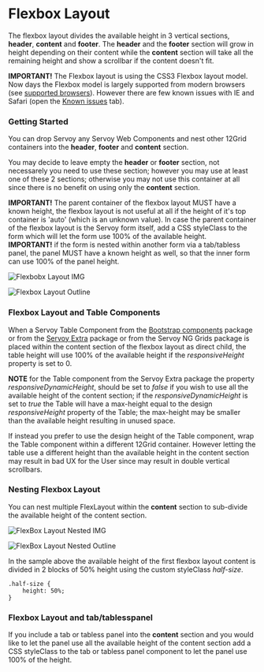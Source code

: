 # Flexbox Layout

The flexbox layout divides the available height in 3 vertical sections, **header**, **content** and **footer**. The **header** and the **footer** section will grow in height depending on their content while the **content** section will take all the remaining height and show a scrollbar if the content doesn't fit.

**IMPORTANT!** The Flexbox layout is using the CSS3 Flexbox layout model. Now days the Flexbox model is largely supported from modern browsers (see [supported browsers](https://caniuse.com/#feat=flexbox)). However there are few known issues with IE and Safari (open the [Known issues](https://caniuse.com/#feat=flexbox) tab).

### Getting Started

You can drop Servoy any Servoy Web Components and nest other 12Grid containers into the **header**, **footer** and **content** section.

You may decide to leave empty the **header** or **footer** section, not necessarely you need to use these section; however you may use at least one of these 2 sections; otherwise you may not use this container at all since there is no benefit on using only the **content** section.

**IMPORTANT!** The parent container of the flexbox layout MUST have a known height, the flexbox layout is not useful at all if the height of it's top container is 'auto' (which is an unknown value). In case the parent container of the flexbox layout is the Servoy form itself, add a CSS styleClass to the form which will let the form use 100% of the available height.\
**IMPORTANT!** if the form is nested within another form via a tab/tabless panel, the panel MUST have a known height as well, so that the inner form can use 100% of the panel height.

![Flexbobx Layout IMG](images/2017-10-19\_1044.png)

![Flexbox Layout Outline](images/2017-10-19\_1029.png)

### Flexbox Layout and Table Components

When a Servoy Table Component from the [Bootstrap components](https://github.com/Servoy/bootstrapcomponents) package or from the [Servoy Extra](../../ui-components/grids/Table.md) package or from the Servoy NG Grids package is placed within the content section of the flexbox layout as direct child, the table height will use 100% of the available height if the _responsiveHeight_ property is set to 0.

**NOTE** for the Table component from the Servoy Extra package the property _responsiveDynamicHeight_, should be set to _false_ if you wish to use all the available height of the content section; if the _responsiveDynamicHeight_ is set to _true_ the Table will have a max-height equal to the design _responsiveHeight_ property of the Table; the max-height may be smaller than the available height resulting in unused space.

If instead you prefer to use the design height of the Table component, wrap the Table component within a different 12Grid container. However letting the table use a different height than the available height in the content section may result in bad UX for the User since may result in double vertical scrollbars.

### Nesting Flexbox Layout

You can nest multiple FlexLayout within the **content** section to sub-divide the available height of the content section.

![FlexBox Layout Nested IMG](images/2017-10-19\_1821.png)

![FlexBox Layout Nested Outline](images/2017-10-19\_1823.png)

In the sample above the available height of the first flexbox layout content is divided in 2 blocks of 50% height using the custom styleClass _half-size_.

```
.half-size {
	height: 50%;
}
```

### Flexbox Layout and tab/tablesspanel

If you include a tab or tabless panel into the **content** section and you would like to let the panel use all the available height of the content section add a CSS styleClass to the tab or tabless panel component to let the panel use 100% of the height.
